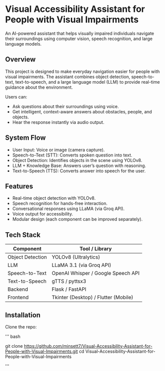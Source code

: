 # Visual Accessibility Assistant for People with Visual Impairments

An AI-powered assistant that helps visually impaired individuals navigate their surroundings using computer vision, speech recognition, and large language models.

## Overview

This project is designed to make everyday navigation easier for people with visual impairments.
The assistant combines object detection, speech-to-text, text-to-speech, and a large language model (LLM) to provide real-time guidance about the environment.

Users can:

- Ask questions about their surroundings using voice.
- Get intelligent, context-aware answers about obstacles, people, and objects.
- Hear the response instantly via audio output.   

## System Flow

- User Input: Voice or image (camera capture).
- Speech-to-Text (STT): Converts spoken question into text.
- Object Detection: Identifies objects in the scene using YOLOv8.
- LLM + Knowledge Base: Answers user’s question with reasoning.
- Text-to-Speech (TTS): Converts answer into speech for the user.

## Features

- Real-time object detection with YOLOv8.
- Speech recognition for hands-free interaction.
- Conversational responses using LLaMA (via Groq API).
- Voice output for accessibility.
- Modular design (each component can be improved separately).

## Tech Stack  

| Component         | Tool / Library                          |  
|------------------|------------------------------------------|  
| Object Detection | YOLOv8 (Ultralytics)                     |  
| LLM              | LLaMA 3.1 (via Groq API)                 |  
| Speech-to-Text   | OpenAI Whisper / Google Speech API        |  
| Text-to-Speech   | gTTS / pyttsx3                           |  
| Backend          | Flask / FastAPI                          |  
| Frontend         | Tkinter (Desktop) / Flutter (Mobile)     |  

## Installation

Clone the repo:

''' bash

git clone https://github.com/minsett7/Visual-Accessibility-Assistant-for-People-with-Visual-Impairments.git
cd Visual-Accessibility-Assistant-for-People-with-Visual-Impairments

'''
